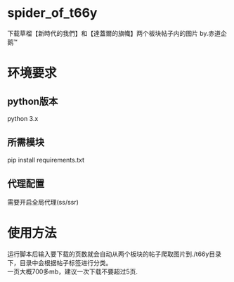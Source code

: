 # spider_of_t66y
下载草榴【新時代的我們】和【達蓋爾的旗幟】两个板块帖子内的图片 by.赤道企鹅™
# 环境要求
## python版本
python 3.x
## 所需模块
pip install requirements.txt
## 代理配置
需要开启全局代理(ss/ssr)
# 使用方法
运行脚本后输入要下载的页数就会自动从两个板块的帖子爬取图片到./t66y目录下，目录中会根据帖子标签进行分类。<br>
一页大概700多mb，建议一次下载不要超过5页.
